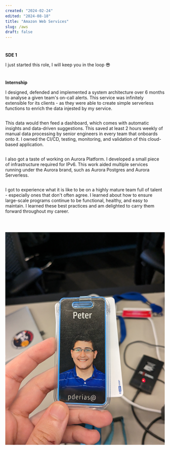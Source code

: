 ```yaml
---
created: "2024-02-24"
edited: "2024-08-18"
title: "Amazon Web Services"
slug: /aws
draft: false
---
```


<style>
    p {
        padding-bottom: 15px;
    }
    h3 {
        padding-top: 5px;
        font-size: var(--chakra-fontSizes-lg);
    }
    .content {
        display: flex;
        align-items: center;
        gap: 15px;
        @media (min-width: 1000px) {
            flex-direction: row;
        };
        @media (max-width: 1000px) {
            flex-direction: column;
        }
    }
    .badge {
        flex-grow: 1;
        justify-self: center;
        justify-content: center;
        @media (min-width: 1000px) {
            min-width: 20%;
        }
        @media (max-width: 1000px) {
            min-width: 80%;
        }
    }
</style>

<div class="content">

<div>

### SDE 1

I just started this role, I will keep you in the loop 😎

### Internship

I designed, defended and implemented a system architecture over 6 months to analyse a given team's on-call alerts. This service was
infinitely extensible for its clients - as they were able to create simple serverless functions to enrich the data injested by my service.

This data would then feed a dashboard, which comes with automatic insights and data-driven suggestions. This saved at least 2 hours weekly
of manual data processing by senior engineers in every team that onboards onto it. I owned the CI/CD, testing, monitoring, and validation
of this cloud-based application.

I also got a taste of working on Aurora Platform. I developed a small piece of infrastructure required for IPv6. This work aided
multiple services running under the Aurora brand, such as Aurora Postgres and Aurora Serverless.

I got to experience what it is like to be on a highly mature team full of talent - especially ones that don't often agree. I learned about how to
ensure large-scale programs continue to be functional, healthy, and easy to maintain. I learned these best practices and am delighted to carry
them forward throughout my career.

</div>

<div class="badge">

![Peter's AWS badge](../images/aws.jpg)

</div>

</div>
